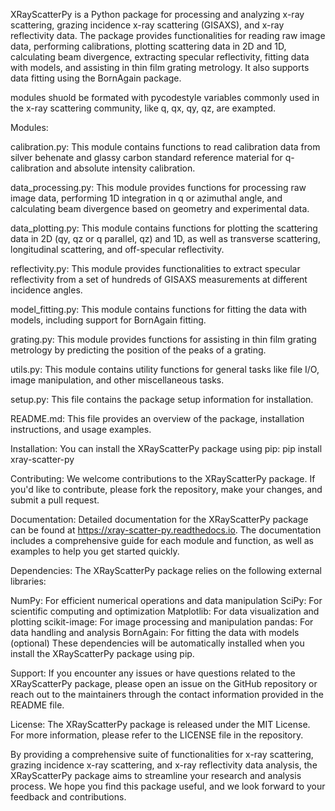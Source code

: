 XRayScatterPy is a Python package for processing and analyzing x-ray scattering, grazing incidence x-ray scattering (GISAXS), and x-ray reflectivity data. The package provides functionalities for reading raw image data, performing calibrations, plotting scattering data in 2D and 1D, calculating beam divergence, extracting specular reflectivity, fitting data with models, and assisting in thin film grating metrology. It also supports data fitting using the BornAgain package.

modules shuold be formated with pycodestyle
variables commonly used in the x-ray scattering community, like q, qx, qy, qz, are exampted.

Modules:

calibration.py: This module contains functions to read calibration data from silver behenate and glassy carbon standard reference material for q-calibration and absolute intensity calibration.

data_processing.py: This module provides functions for processing raw image data, performing 1D integration in q or azimuthal angle, and calculating beam divergence based on geometry and experimental data.

data_plotting.py: This module contains functions for plotting the scattering data in 2D (qy, qz or q parallel, qz) and 1D, as well as transverse scattering, longitudinal scattering, and off-specular reflectivity.

reflectivity.py: This module provides functionalities to extract specular reflectivity from a set of hundreds of GISAXS measurements at different incidence angles.

model_fitting.py: This module contains functions for fitting the data with models, including support for BornAgain fitting.

grating.py: This module provides functions for assisting in thin film grating metrology by predicting the position of the peaks of a grating.

utils.py: This module contains utility functions for general tasks like file I/O, image manipulation, and other miscellaneous tasks.

setup.py: This file contains the package setup information for installation.

README.md: This file provides an overview of the package, installation instructions, and usage examples.

Installation:
You can install the XRayScatterPy package using pip:
pip install xray-scatter-py


Contributing:
We welcome contributions to the XRayScatterPy package. If you'd like to contribute, please fork the repository, make your changes, and submit a pull request.

Documentation:
Detailed documentation for the XRayScatterPy package can be found at https://xray-scatter-py.readthedocs.io. The documentation includes a comprehensive guide for each module and function, as well as examples to help you get started quickly.

Dependencies:
The XRayScatterPy package relies on the following external libraries:

NumPy: For efficient numerical operations and data manipulation
SciPy: For scientific computing and optimization
Matplotlib: For data visualization and plotting
scikit-image: For image processing and manipulation
pandas: For data handling and analysis
BornAgain: For fitting the data with models (optional)
These dependencies will be automatically installed when you install the XRayScatterPy package using pip.

Support:
If you encounter any issues or have questions related to the XRayScatterPy package, please open an issue on the GitHub repository or reach out to the maintainers through the contact information provided in the README file.

License:
The XRayScatterPy package is released under the MIT License. For more information, please refer to the LICENSE file in the repository.

By providing a comprehensive suite of functionalities for x-ray scattering, grazing incidence x-ray scattering, and x-ray reflectivity data analysis, the XRayScatterPy package aims to streamline your research and analysis process. We hope you find this package useful, and we look forward to your feedback and contributions.
